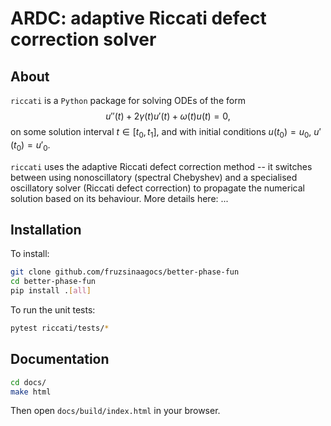 # ARDC: adaptive Riccati defect correction solver

## About

`riccati` is a `Python` package for solving ODEs of the form
$$ u''(t) + 2\gamma(t)u'(t) + \omega(t)u(t) = 0,$$
on some solution interval $t \in [t_0, t_1]$, and with initial conditions $u(t_0) = u_0$, $u'(t_0) = u'_0$.

`riccati` uses the adaptive Riccati defect correction method -- it switches between using nonoscillatory (spectral Chebyshev) and a specialised oscillatory solver (Riccati defect correction) to propagate the numerical solution based on its behaviour. More details here: ...

## Installation

To install:

```bash
git clone github.com/fruzsinaagocs/better-phase-fun
cd better-phase-fun
pip install .[all]
```

To run the unit tests:
```bash 
pytest riccati/tests/*
```

## Documentation

```bash
cd docs/
make html
```

Then open `docs/build/index.html` in your browser.
